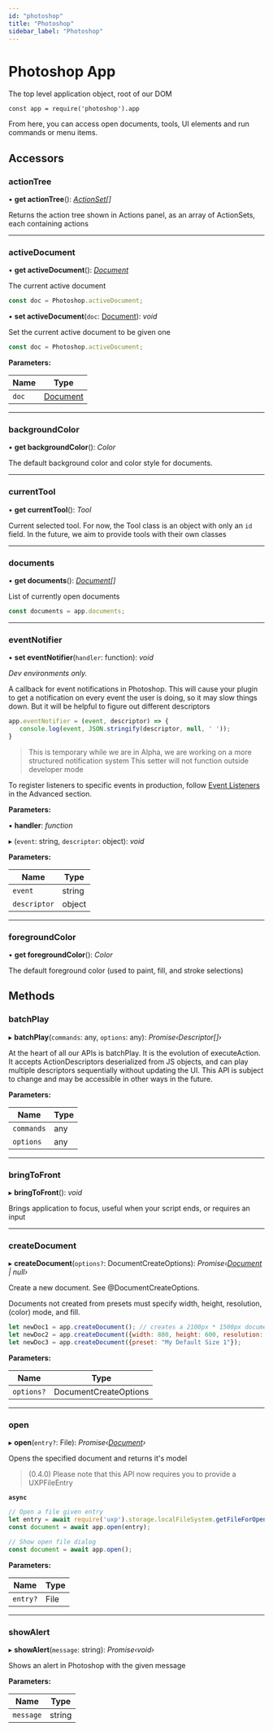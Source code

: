 ```yaml
---
id: "photoshop"
title: "Photoshop"
sidebar_label: "Photoshop"
---
```


# Photoshop App
The top level application object, root of our DOM

```
const app = require('photoshop').app
```

From here, you can access open documents, tools, UI elements and run commands or menu items.

## Accessors

###  actionTree

• **get actionTree**(): *[ActionSet](/ps_reference/classes/actionset/)[]*

Returns the action tree shown in Actions panel, as an array of ActionSets, each containing actions

___

###  activeDocument

• **get activeDocument**(): *[Document](/ps_reference/classes/document/)*

The current active document

```javascript
const doc = Photoshop.activeDocument;
```

• **set activeDocument**(`doc`: [Document](/ps_reference/classes/document/)): *void*

Set the current active document to be given one

```javascript
const doc = Photoshop.activeDocument;
```

**Parameters:**

Name | Type |
------ | ------ |
`doc` | [Document](/ps_reference/classes/document/) |

___

###  backgroundColor

• **get backgroundColor**(): *Color*

The default background color and color style for documents.

___

###  currentTool

• **get currentTool**(): *Tool*

Current selected tool. For now, the Tool class is an object with
only an `id` field. In the future, we aim to provide tools with their own classes

___

###  documents

• **get documents**(): *[Document](/ps_reference/classes/document/)[]*

List of currently open documents

```javascript
const documents = app.documents;
```

___

###  eventNotifier

• **set eventNotifier**(`handler`: function): *void*

_Dev environments only._

A callback for event notifications in Photoshop. This will cause your plugin to get a notification
on every event the user is doing, so it may slow things down. But it will be helpful to figure out
different descriptors

```javascript
app.eventNotifier = (event, descriptor) => {
   console.log(event, JSON.stringify(descriptor, null, ' '));
}
```

> This is temporary while we are in Alpha, we are working on a more structured notification system
> This setter will not function outside developer mode

To register listeners to specific events in production, follow [Event Listeners](/ps_reference/media/advanced/event-listener/) in the Advanced section.

**Parameters:**

▪ **handler**: *function*

▸ (`event`: string, `descriptor`: object): *void*

**Parameters:**

Name | Type |
------ | ------ |
`event` | string |
`descriptor` | object |

___

###  foregroundColor

• **get foregroundColor**(): *Color*

The default foreground color (used to paint, fill, and stroke selections)

## Methods

###  batchPlay

▸ **batchPlay**(`commands`: any, `options`: any): *Promise‹Descriptor[]›*

At the heart of all our APIs is batchPlay. It is the evolution of executeAction. It accepts
ActionDescriptors deserialized from JS objects, and can play multiple descriptors sequentially
without updating the UI. This API is subject to change and may be accessible in other ways in the future.

**Parameters:**

Name | Type |
------ | ------ |
`commands` | any |
`options` | any |

___

###  bringToFront

▸ **bringToFront**(): *void*

Brings application to focus, useful when your script ends, or requires an input

___

###  createDocument

▸ **createDocument**(`options?`: DocumentCreateOptions): *Promise‹[Document](/ps_reference/classes/document/) | null›*

Create a new document. See @DocumentCreateOptions.

Documents not created from presets must specify width, height, resolution, (color) mode, and fill.

```javascript
let newDoc1 = app.createDocument(); // creates a 2100px * 1500px document
let newDoc2 = app.createDocument({width: 800, height: 600, resolution: 300, mode: "RGBColorMode", fill: "transparent"});
let newDoc3 = app.createDocument({preset: "My Default Size 1"});
```

**Parameters:**

Name | Type |
------ | ------ |
`options?` | DocumentCreateOptions |

___

###  open

▸ **open**(`entry?`: File): *Promise‹[Document](/ps_reference/classes/document/)›*

Opens the specified document and returns it's model

> (0.4.0) Please note that this API now requires you to provide a UXPFileEntry

**`async`** 

```javascript
// Open a file given entry
let entry = await require('uxp').storage.localFileSystem.getFileForOpening()
const document = await app.open(entry);

// Show open file dialog
const document = await app.open();
```

**Parameters:**

Name | Type |
------ | ------ |
`entry?` | File |

___

###  showAlert

▸ **showAlert**(`message`: string): *Promise‹void›*

Shows an alert in Photoshop with the given message

**Parameters:**

Name | Type |
------ | ------ |
`message` | string |
